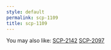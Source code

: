 ```yaml
---
style: default
permalink: scp-1109
title: scp-1109
---
```

You may also like:
[SCP-2142](http://scp-wiki.net/scp-2142)
[SCP-2097](http://scp-wiki.net/scp-2097)
